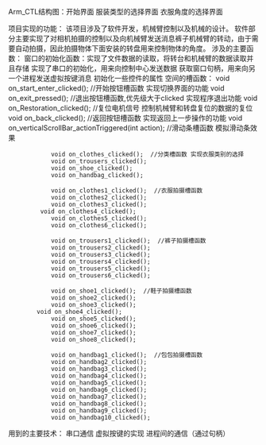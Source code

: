 Arm_CTL结构图：开始界面
	           服装类型的选择界面
	           衣服角度的选择界面

项目实现的功能：
	该项目涉及了软件开发，机械臂控制以及机械的设计。
	软件部分主要实现了对相机拍摄的控制以及向机械臂发送消息裤子机械臂的转动，由于需要自动拍摄，因此拍摄物体下面安装的转盘用来控制物体的角度。
涉及的主要函数：
	窗口的初始化函数：实现了文件数据的读取，将转台和机械臂的数据读取并且存储
			实现了串口的初始化，用来向控制中心发送数据
			获取窗口句柄，用来向另一个进程发送虚拟按键消息
			初始化一些控件的属性
	空间的槽函数：	void on_start_enter_clicked(); //开始按钮槽函数
				实现切换界面的功能
    			void on_exit_pressed();  //退出按钮槽函数,优先级大于clicked
				实现程序退出功能
    			void on_Restoration_clicked();  //复位电机信号
				控制机械臂和转盘复位的数据的复位
     			void on_back_clicked(); //返回按钮槽函数
				实现返回上一步操作的功能
     			void on_verticalScrollBar_actionTriggered(int action); //滑动条槽函数
				模拟滑动条效果

    			void on_clothes_clicked();  //分类槽函数 实现衣服类别的选择
    			void on_trousers_clicked();
    			void on_shoe_clicked();
    			void on_handbag_clicked();

    			void on_clothes1_clicked();  //衣服拍摄槽函数
    			void on_clothes2_clicked();
    			void on_clothes3_clicked();
   			 void on_clothes4_clicked();
    			void on_clothes5_clicked();
    			void on_clothes6_clicked();

    			void on_trousers1_clicked();  //裤子拍摄槽函数
    			void on_trousers2_clicked();
    			void on_trousers3_clicked();
    			void on_trousers4_clicked();
    			void on_trousers5_clicked();
    			void on_trousers6_clicked();

    			void on_shoe1_clicked();  //鞋子拍摄槽函数
    			void on_shoe2_clicked();
    			void on_shoe3_clicked();
   			void on_shoe4_clicked();
    			void on_shoe5_clicked();
    			void on_shoe6_clicked();
    			void on_shoe7_clicked();
    			void on_shoe8_clicked();

    			void on_handbag1_clicked();  //包包拍摄槽函数
    			void on_handbag2_clicked();
    			void on_handbag3_clicked();
    			void on_handbag4_clicked();
    			void on_handbag5_clicked();
    			void on_handbag6_clicked();
    			void on_handbag7_clicked();
    			void on_handbag8_clicked();
    			void on_handbag9_clicked();
    			void on_handbag10_clicked();

用到的主要技术：
	串口通信
	虚拟按键的实现
	进程间的通信（通过句柄）
			
